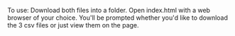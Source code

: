 To use: 
Download both files into a folder. 
Open index.html with a web browser of your choice.
You'll be prompted whether you'd like to download the 3 csv files or just view them on the page.
